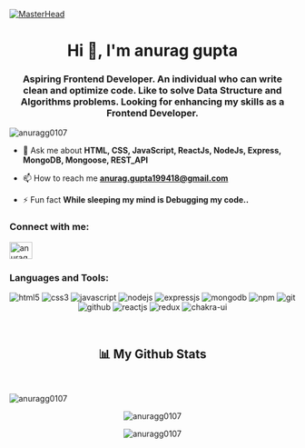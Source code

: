 [![MasterHead](https://camo.githubusercontent.com/48ec00ed4c84e771db4a1db90b56352923a8d644452a32b434d68e97006c9337/68747470733a2f2f63686b736b696c6c732e636f6d2f77702d636f6e74656e742f75706c6f6164732f323032302f30342f504e432d416e696d617465642d42616e6e6572732e676966)](https://anuragg0107.io)

<h1 align="center">Hi 👋, I'm anurag gupta</h1>
<h3 align="center">Aspiring Frontend Developer. An individual who can write clean and optimize code. Like to solve Data Structure and Algorithms problems. Looking for enhancing my skills as a Frontend Developer.</h3>

<p align="left"> <img src="https://komarev.com/ghpvc/?username=anuragg0107&label=Profile%20views&color=0e75b6&style=flat" alt="anuragg0107" /> </p>

-  💬 Ask me about **HTML, CSS, JavaScript, ReactJs, NodeJs, Express, MongoDB, Mongoose, REST_API**

- 📫 How to reach me **anurag.gupta199418@gmail.com**

- ⚡ Fun fact **While sleeping my mind is Debugging my code..**

<h3 align="left">Connect with me:</h3>
<p align="left">
<a href="https://www.linkedin.com/in/anurag-gupta-215877111" target="_blank"><img align="center" src="https://raw.githubusercontent.com/rahuldkjain/github-profile-readme-generator/master/src/images/icons/Social/linked-in-alt.svg" alt="anurag gupta" height="30" width="40" /></a>
</p>

<h3 align="left">Languages and Tools:</h3>
<p align="center">
    <img src="https://img.shields.io/badge/HTML5-E34F26?style=for-the-badge&logo=html5&logoColor=white" alt="html5" />
    <img src="https://img.shields.io/badge/CSS3-1572B6?style=for-the-badge&logo=css3&logoColor=white" alt="css3" />
    <img src="https://img.shields.io/badge/JavaScript-323330?style=for-the-badge&logo=javascript&logoColor=F7DF1E" alt="javascript" />
    <img src="https://img.shields.io/badge/Node.js-339933?style=for-the-badge&logo=nodedotjs&logoColor=white" alt="nodejs" />
    <img src="https://img.shields.io/badge/Express.js-000000?style=for-the-badge&logo=express&logoColor=white" alt="expressjs" />
    <img src="https://img.shields.io/badge/MongoDB-4EA94B?style=for-the-badge&logo=mongodb&logoColor=white" alt="mongodb" />
    <img src="https://img.shields.io/badge/npm-CB3837?style=for-the-badge&logo=npm&logoColor=white" alt="npm" />
    <img src="https://img.shields.io/badge/Git-f44d27?style=for-the-badge&logo=git&logoColor=white" alt="git" />
    <img src="https://img.shields.io/badge/GitHub-100000?style=for-the-badge&logo=github&logoColor=white" alt="github" />
    <img src="https://img.shields.io/badge/React-20232A?style=for-the-badge&logo=react&logoColor=61DAFB" alt="reactjs" />
    <img src="https://img.shields.io/badge/Redux-593D88?style=for-the-badge&logo=redux&logoColor=white" alt="redux" />
    <img src="https://img.shields.io/badge/Chakra%20UI-3bc7bd?style=for-the-badge&logo=chakraui&logoColor=white" alt="chakra-ui" />
</p>
<br>

<h2 align="center">📊 My Github Stats</h2>
         <br/>   
          <p align="center">      
       <img align="left" src="https://github-readme-stats.vercel.app/api/top-langs?username=anuragg0107&show_icons=true&locale=en&layout=compact" alt="anuragg0107" />
            </p>      
           <br/>
         <p align="center">
             <img align="center" src="https://github-readme-stats.vercel.app/api?username=anuragg0107&show_icons=true&locale=en" alt="anuragg0107" />
             <p align="center">                                                                                                 
         <img align="center" src="https://github-readme-streak-stats.herokuapp.com/?user=anuragg0107&" alt="anuragg0107" />
          </p>                                                                
      <br/>
      <br/>
